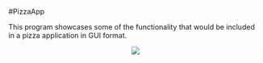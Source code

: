 #PizzaApp

<p> This program showcases some of the functionality that would be included in a pizza application in GUI format.</p>
<p align="center">
<img src="https://github.com/eduardotrejo/Java/blob/master/PizzaApp/pizza_app.png"/>
</p>


